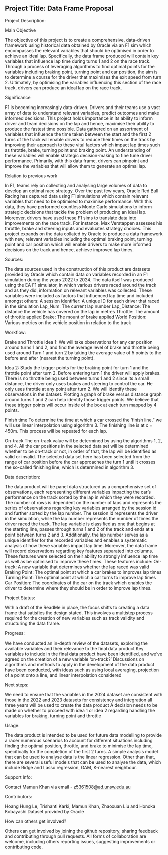 ## Project Title: Data Frame Proposal

Project Description:

Main Objective 

The objective of this project is to create a comprehensive, data-driven framework using historical data obtained by Oracle via an F1 sim which encompasses the relevant variables that should be optimised in order to achieve an ideal lap. Specifically, the data frame produced will contain key variables that influence lap time during turns 1 and 2 on the race track. Through a process of leveraging algorithms to find optimal points for the variables including braking point, turning point and car position, the aim is to determine a course for the driver that maximises the exit speed from turn 2. Ultimately, by optimising the variables influencing this section of the race track, drivers can produce an ideal lap on the race track.

Significance  

F1 is becoming increasingly data-driven. Drivers and their teams use a vast array of data to understand relevant variables, predict outcomes and make informed decisions. This project holds importance in its ability to inform driver and team decisions on the lap and hence, maximise their ability to produce the fastest time possible. Data gathered on an assortment of variables that influence the time taken between the start and the first 2 turns of the track will enable drivers to reduce their times on the track by improving their approach to these vital factors which impact lap times such as throttle, brake, turning point and braking point. An understanding of these variables will enable strategic decision-making to fine tune driver performance.  Primarily, with this data frame, drivers can pinpoint and improve the variables that will allow them to generate an optimal lap.

Relation to  previous work 

In F1, teams rely on collecting and analysing large volumes of data to develop an optimal race strategy. Over the past few years, Oracle Red Bull Racing has captured data using F1 simulations which contain relevant variables that need to be optimised to maximise performance. With this data, they have performed countless Monte Carlo simulations to inform strategic decisions that tackle the problem of producing an ideal lap. Moreover, drivers have used these F1 sims to translate data into improvements on the race track. For instance, Max Verstappen assesses his throttle, brake and steering inputs and evaluates strategy choices. 
This project expands on the data collated by Oracle to produce a data framework with new, relevant variables including the optimal braking point, turning point and car position which will enable drivers to make more informed decisions on the track and hence, achieve improved lap times.

Sources:

The data sources used in the construction of this product are datasets provided by Oracle which contain data on variables recorded in an F1 simulation during the years 2022 to 2024. The data itself was produced using the EA F1 simulator, in which various drivers raced around the track and as they did, information on relevant variables was collected. These variables were included as factors that influenced lap time and included amongst others:
A session identifier: A unique ID for each driver that raced in the simulation 
Lap_Num: The current lap number
Lap_Distance: The distance the vehicle has covered on the lap in metres
Throttle: The amount of throttle applied
Brake: The mount of brake applied
World Position: Various metrics on the vehicle position in relation to the track

Workflow:

Brake and Throttle 
Idea 1: We will take observations for any car position around turns 1 and 2, and find the average level of brake and throttle being used around Turn 1 and turn 2 by taking the average value of 5 points to the before and after (nearest the turning point).

Idea 2: Study the trigger points for the braking point for turn 1 and the throttle point after turn 2. Before entering turn 1 the driver will apply brakes. There is no throttle being used between turns 1 and 2 since its a small distance, the driver only uses brakes and steering to control the car. He only uses throttle at any point after turn 2. We will identify these observations in the dataset. Plotting a graph of brake versus distance graph around turns 1 and 2 can help identify those trigger points. We believe that these trigger points will occur inside of the box at each turn mapped by 4 points. 

Finish time 
To determine the time at which a car crossed the ‘finish line,” we will use linear interpolation using algorithm 3. The finishing line is at x = 450m. This process will be repeated for each lap.

On-track
The on-track value will be determined by using the algorithms 1, 2, and 4. All the car positions in the selected data set will be determined whether to be on-track or not, in order of that, the lap will be identified as valid or invalid. The selected data set here has been selected from the range of car position before the car approaches the turn 1 until it crosses the so-called finishing line, which is determined in algorithm 3. 


Data description:

The data product will be panel data structured as a comprehensive set of observations, each representing different variables impacting the car’s performance on the track sorted by the lap in which they were recorded. 
The number of rows is dependent on the number of laps and represents the series of observations regarding key variables arranged by the session id and further sorted by the lap number. The session id represents the driver in the simulation, while the lap number represents the number of times the driver raced the track. The lap variable is classified as one that begins at the starting line, passes through turns 1 and 2 of the track and ends at a point between turns 2 and 3. Additionally, the lap number serves as a unique identifier for the recorded variables and enables a systematic analysis of how these variables impact lap time. 
Moreover, the data frame will record observations regarding key features separated into columns. These features were selected on their ability to strongly influence lap time as well as be optimised to improve these times. These features include: 
On-track: A new variable that determines whether the lap raced was valid 
Braking Point: The optimal point at which a car brakes to improves lap times
Turning Point: The optimal point at which a car turns to improve lap times
Car Position: The coordinates of the car on the track which enables the driver to determine where they should be in order to improve lap times.

Project Status:

With a draft of the ReadMe in place, the focus shifts to creating a data frame that satisfies the design stated. This involves a multistep process required for the creation of new variables such as track validity and structuring the data frame.

Progress: 

We have conducted an in-depth review of the datasets, exploring the available variables and their relevance to the final data product 
Key variables to include in the final data product have been identified, and we’ve agreed on the creation of a new variable ‘on-track?’
Discussions on algorithms and methods to apply in the development of the data product have been conducted, with ideas such as using local averaging, projection of a point onto a line, and linear interpolation considered 

Next steps: 

We need to ensure that the variables in the 2024 dataset are consistent with those in the 2022 and 2023 datasets for consistency and integration all three years will be used to create the data product 
A decision needs to be made on whether to proceed with idea 1 or idea 2 regarding handling the variables for braking, turning point and throttle 


Usage:

The data product is intended to be used for future data modelling to provide a racer numerous scenarios to account for different situations including finding the optimal position, throttle, and brake to minimise the lap time, specifically for the completion of the first 2 turns. A simple analysis model that can be used to analyse data is the linear regression. Other than that, there are several useful models that can be used to analyse the data, which include Ridge and Lasso regression, GAM, K-nearest neighbour. 

Support Info:

Contact Mamun Khan via email - z5361508@ad.unsw.edu.au

Contributors: 

Hoang Hung Le, Trishanti Karki, Mamun Khan, Zhaoxuan Liu and Honoka Kobayashi
Dataset provided by Oracle

How can others get involved? 

Others can get involved by joining the github repository, sharing feedback and contributing through pull requests. All forms of collaboration are welcome, including others reporting issues, suggesting improvements or contributing code. 




